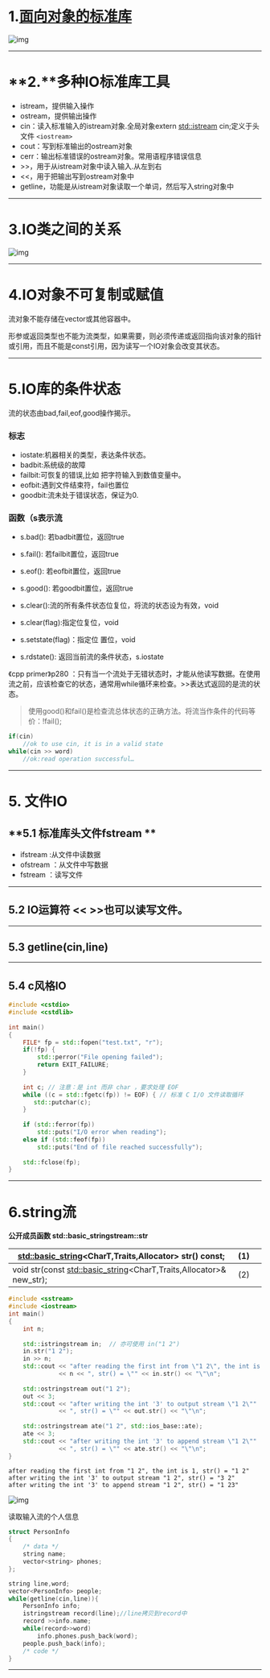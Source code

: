 # **1.**[面向对象的标准库 ](https://zh.cppreference.com/w/cpp/io)

![img](https://img-blog.csdnimg.cn/20190224090621729.png)

------

# **2.**多种IO标准库工具

- istream，提供输入操作
- ostream，提供输出操作
- cin：读入标准输入的istream对象.全局对象extern [std::istream](http://zh.cppreference.com/w/cpp/io/basic_istream) cin;定义于头文件 `<iostream>`
- cout：写到标准输出的ostream对象
- cerr：输出标准错误的ostream对象。常用语程序错误信息
- \>>，用于从istream对象中读入输入.从左到右
- <<，用于把输出写到ostream对象中
- getline，功能是从istream对象读取一个单词，然后写入string对象中

------

# 3.IO类之间的关系

![img](https://img-blog.csdnimg.cn/20190224140724987.png)

------

# **4.IO对象不可复制或赋值**

流对象不能存储在vector或其他容器中。

形参或返回类型也不能为流类型，如果需要，则必须传递或返回指向该对象的指针或引用，而且不能是const引用，因为读写一个IO对象会改变其状态。

------

# 5.IO库的条件状态

流的状态由bad,fail,eof,good操作揭示。

### 标志

- iostate:机器相关的类型，表达条件状态。
- badbit:系统级的故障
- failbit:可恢复的错误,比如 把字符输入到数值变量中。
- eofbit:遇到文件结束符，fail也置位
- goodbit:流未处于错误状态，保证为0.

### 函数（s表示流

- s.bad(): 若badbit置位，返回true
- s.fail(): 若failbit置位，返回true
- s.eof(): 若eofbit置位，返回true
- s.good(): 若goodbit置位，返回true

- s.clear():流的所有条件状态位复位，将流的状态设为有效，void
- s.clear(flag):指定位复位，void
- s.setstate(flag)：指定位 置位，void
- s.rdstate(): 返回当前流的条件状态，s.iostate                                            

《cpp primer》p280 ：只有当一个流处于无错状态时，才能从他读写数据。在使用流之前，应该检查它的状态，通常用while循环来检查。>>表达式返回的是流的状态。

> 使用good()和fail()是检查流总体状态的正确方法。将流当作条件的代码等价：!fail();

```cpp
if(cin)
	//ok to use cin, it is in a valid state
while(cin >> word)
	//ok:read operation successful…
```

------

# 5. 文件IO

## **5.1  标准库头文件fstream **

- ifstream :从文件中读数据
- ofstream ：从文件中写数据
- fstream ：读写文件

------

## 5.2 IO运算符 << >>也可以读写文件。

------

## 5.3 getline(cin,line)

------

## 5.4 c风格IO

```cpp
#include <cstdio>
#include <cstdlib>
 
int main()
{
    FILE* fp = std::fopen("test.txt", "r");
    if(!fp) {
        std::perror("File opening failed");
        return EXIT_FAILURE;
    }
 
    int c; // 注意：是 int 而非 char ，要求处理 EOF
    while ((c = std::fgetc(fp)) != EOF) { // 标准 C I/O 文件读取循环
       std::putchar(c);
    }
 
    if (std::ferror(fp))
        std::puts("I/O error when reading");
    else if (std::feof(fp))
        std::puts("End of file reached successfully");
 
    std::fclose(fp);
}
```

------

#  6.string流 <sstream>

 **公开成员函数 std::basic_stringstream::str**

| [std::basic_string](http://zh.cppreference.com/w/cpp/string/basic_string)<CharT,Traits,Allocator> str() const; | (1)  |      |
| ------------------------------------------------------------ | ---- | ---- |
| void str(const [std::basic_string](http://zh.cppreference.com/w/cpp/string/basic_string)<CharT,Traits,Allocator>& new_str); | (2)  |      |

```cpp
#include <sstream>
#include <iostream>
int main()
{
    int n;
 
    std::istringstream in;  // 亦可使用 in("1 2")
    in.str("1 2");
    in >> n;
    std::cout << "after reading the first int from \"1 2\", the int is "
              << n << ", str() = \"" << in.str() << "\"\n";
 
    std::ostringstream out("1 2");
    out << 3;
    std::cout << "after writing the int '3' to output stream \"1 2\""
              << ", str() = \"" << out.str() << "\"\n";
 
    std::ostringstream ate("1 2", std::ios_base::ate);
    ate << 3;
    std::cout << "after writing the int '3' to append stream \"1 2\""
              << ", str() = \"" << ate.str() << "\"\n";
}
```

```
after reading the first int from "1 2", the int is 1, str() = "1 2"
after writing the int '3' to output stream "1 2", str() = "3 2"
after writing the int '3' to append stream "1 2", str() = "1 23"
```

![img](https://img-blog.csdnimg.cn/20190224154744986.png)

读取输入流的个人信息

```cpp
struct PersonInfo
{
    /* data */
    string name;
    vector<string> phones;
};

string line,word;
vector<PersonInfo> people;
while(getline(cin,line)){
    PersonInfo info;
    istringstream record(line);//line拷贝到record中
    record >>info.name;
    while(record>>word)
        info.phones.push_back(word);
    people.push_back(info);
    /* code */
}
```

------

 